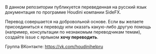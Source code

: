 В данном репозитории публикуется переведенная на русский язык документация по программе Houdini компании SideFX.

Перевод совершается на добровольной основе. Если вы желаете присоединиться к переводу или оказать какую-либо другую помощь (например, консультации по незнакомым переводчикам темам), создайте issue с ярлыком __хочу переводить__.

Группа ВКонтакте: https://vk.com/houdinihelpru
